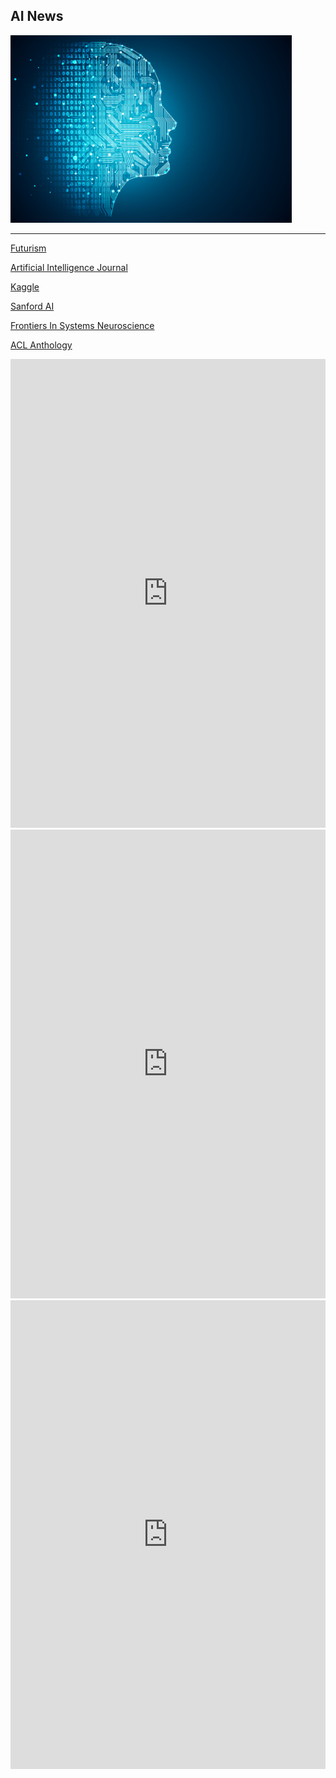 ## AI News
<img src="ai.jpg" alt="AI" style="width:450px;height:300px;">
<hr>
<A HREF="https://ai4life.github.io/problems/">


<A HREF="https://futurism.com/categories/artificialintelligence">Futurism</A>

<A HREF="https://www.journals.elsevier.com/artificial-intelligence">Artificial Intelligence Journal</A>

<A HREF="https://www.kaggle.com/">Kaggle</A>

<A HREF="http://ai.stanford.edu">Sanford AI</A>

<A HREF="https://www.frontiersin.org/journals/systems-neuroscience">Frontiers In Systems Neuroscience</A>

<A HREF="http://www.aclweb.org/anthology/">ACL Anthology</A>

<iframe width="100%" height="750" frameborder="0" class="rssdog" src="https://www.rssdog.com/index.php?url=https%3A%2F%2Fwww.google.com%2Falerts%2Ffeeds%2F12920791984365487578%2F17274722080181244079&mode=html&showonly=&maxitems=0&showdescs=1&desctrim=0&descmax=0&tabwidth=100%25&linktarget=_blank&textsize=inherit&bordercol=%23d4d0c8&headbgcol=%23999999&headtxtcol=%23ffffff&titlebgcol=%23f1eded&titletxtcol=%23000000&itembgcol=%23ffffff&itemtxtcol=%23000000&ctl=0"></iframe>

<iframe width="100%" height="750" frameborder="0" class="rssdog" src="https://www.rssdog.com/index.php?url=https%3A%2F%2Fwww.google.com%2Falerts%2Ffeeds%2F12920791984365487578%2F17274722080181244079https%3A%2F%2Fwww.google.com%2Falerts%2Ffeeds%2F12920791984365487578%2F6053601923475984600&mode=html&showonly=&maxitems=0&showdescs=1&desctrim=0&descmax=0&tabwidth=100%25&linktarget=_blank&textsize=inherit&bordercol=%23d4d0c8&headbgcol=%23999999&headtxtcol=%23ffffff&titlebgcol=%23f1eded&titletxtcol=%23000000&itembgcol=%23ffffff&itemtxtcol=%23000000&ctl=0"></iframe>

<iframe width="100%" height="750" frameborder="0" class="rssdog" src="https://www.rssdog.com/index.php?url=https%3A%2F%2Fwww.google.com%2Falerts%2Ffeeds%2F12920791984365487578%2F6701021581930938460&mode=html&showonly=&maxitems=0&showdescs=1&desctrim=0&descmax=0&tabwidth=100%25&linktarget=_blank&textsize=inherit&bordercol=%23d4d0c8&headbgcol=%23999999&headtxtcol=%23ffffff&titlebgcol=%23f1eded&titletxtcol=%23000000&itembgcol=%23ffffff&itemtxtcol=%23000000&ctl=0"></iframe>
